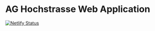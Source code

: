# AG Hochstrasse Web Application
[![Netlify Status](https://api.netlify.com/api/v1/badges/9d46578b-b03b-4e40-9fb9-4309dc7a2332/deploy-status)](https://app.netlify.com/sites/hochstrasse/deploys)

